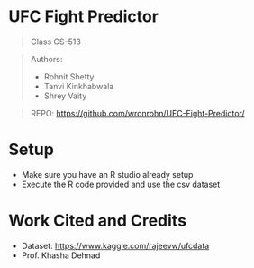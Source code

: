 # UFC Fight Predictor

> Class CS-513


> Authors:
> * Rohnit Shetty
> * Tanvi Kinkhabwala
> * Shrey Vaity


> REPO: https://github.com/wronrohn/UFC-Fight-Predictor/


# Setup

* Make sure you have an R studio already setup
* Execute the R code provided and use the csv dataset



# Work Cited and Credits

* Dataset: https://www.kaggle.com/rajeevw/ufcdata
* Prof. Khasha Dehnad
